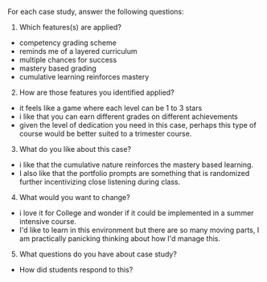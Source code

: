 For each case study, answer the following questions:

1. Which features(s) are applied?
  * competency grading scheme
  * reminds me of a layered curriculum
  * multiple chances for success
  * mastery based grading
  * cumulative learning reinforces mastery
2. How are those features you identified applied?
  * it feels like a game where each level can be 1 to 3 stars
  * i like that you can earn different grades on different achievements
  * given the level of dedication you need in this case, perhaps this type of course would be better suited to a trimester course.
3. What do you like about this case?
  * i like that the cumulative nature reinforces the mastery based learning.
  * I also like that the portfolio prompts are something that is randomized further incentivizing close listening during class.
4. What would you want to change?
  * i love it for College and wonder if it could be implemented in a summer intensive course.
  * I'd like to learn in this environment but there are so many moving parts, I am practically panicking thinking about how I'd manage this.
5. What questions do you have about case study?
  * How did students respond to this? 
